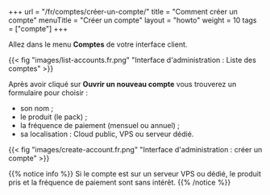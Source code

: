 +++
url = "/fr/comptes/créer-un-compte/"
title = "Comment créer un compte"
menuTitle = "Créer un compte"
layout = "howto"
weight = 10
tags = ["compte"]
+++

Allez dans le menu **Comptes** de votre interface client. 

{{< fig "images/list-accounts.fr.png" "Interface d'administration : Liste des comptes" >}}

Après avoir cliqué sur **Ouvrir un nouveau compte** vous trouverez un formulaire pour choisir :

- son nom ;
- le produit (le pack) ;
- la fréquence de paiement (mensuel ou annuel) ;
- sa localisation : Cloud public, VPS ou serveur dédié.

{{< fig "images/create-account.fr.png" "Interface d'administration : créer un compte" >}}

{{% notice info %}}
Si le compte est sur un serveur VPS ou dédié, le produit pris et la fréquence de paiement sont sans intérêt.
{{% /notice %}}

